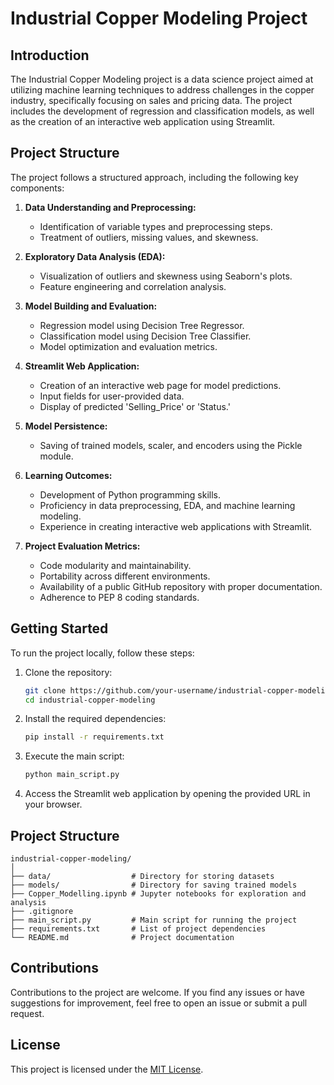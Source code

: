 
# Industrial Copper Modeling Project

## Introduction

The Industrial Copper Modeling project is a data science project aimed at utilizing machine learning techniques to address challenges in the copper industry, specifically focusing on sales and pricing data. The project includes the development of regression and classification models, as well as the creation of an interactive web application using Streamlit.

## Project Structure

The project follows a structured approach, including the following key components:

1. **Data Understanding and Preprocessing:**
   - Identification of variable types and preprocessing steps.
   - Treatment of outliers, missing values, and skewness.

2. **Exploratory Data Analysis (EDA):**
   - Visualization of outliers and skewness using Seaborn's plots.
   - Feature engineering and correlation analysis.

3. **Model Building and Evaluation:**
   - Regression model using Decision Tree Regressor.
   - Classification model using Decision Tree Classifier.
   - Model optimization and evaluation metrics.

4. **Streamlit Web Application:**
   - Creation of an interactive web page for model predictions.
   - Input fields for user-provided data.
   - Display of predicted 'Selling_Price' or 'Status.'

5. **Model Persistence:**
   - Saving of trained models, scaler, and encoders using the Pickle module.

6. **Learning Outcomes:**
   - Development of Python programming skills.
   - Proficiency in data preprocessing, EDA, and machine learning modeling.
   - Experience in creating interactive web applications with Streamlit.

7. **Project Evaluation Metrics:**
   - Code modularity and maintainability.
   - Portability across different environments.
   - Availability of a public GitHub repository with proper documentation.
   - Adherence to PEP 8 coding standards.

## Getting Started

To run the project locally, follow these steps:

1. Clone the repository:
   ```bash
   git clone https://github.com/your-username/industrial-copper-modeling.git
   cd industrial-copper-modeling
   ```

2. Install the required dependencies:
   ```bash
   pip install -r requirements.txt
   ```

3. Execute the main script:
   ```bash
   python main_script.py
   ```

4. Access the Streamlit web application by opening the provided URL in your browser.

## Project Structure

```
industrial-copper-modeling/
│
├── data/                  # Directory for storing datasets
├── models/                # Directory for saving trained models
├── Copper_Modelling.ipynb # Jupyter notebooks for exploration and analysis
├── .gitignore
├── main_script.py         # Main script for running the project
├── requirements.txt       # List of project dependencies
└── README.md              # Project documentation
```

## Contributions

Contributions to the project are welcome. If you find any issues or have suggestions for improvement, feel free to open an issue or submit a pull request.

## License

This project is licensed under the [MIT License](LICENSE).
